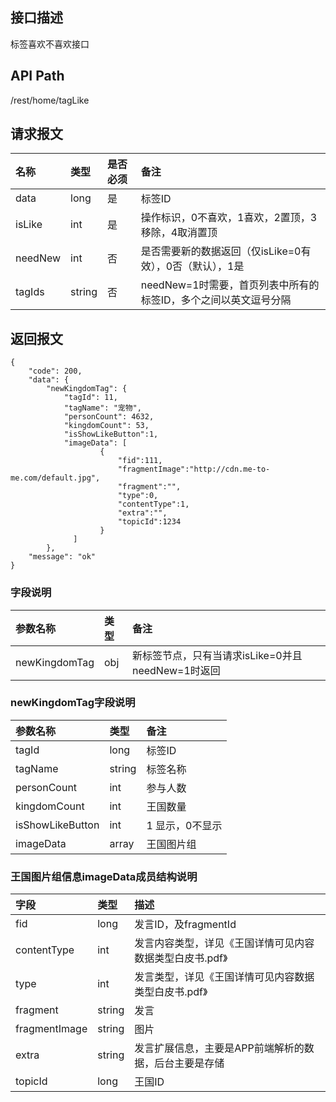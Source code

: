 ## 接口描述
标签喜欢不喜欢接口

## API Path
/rest/home/tagLike

## 请求报文
|名称|类型|是否必须|备注|
|:-|:-|:-|:-|
|data|long|是|标签ID|
|isLike|int|是|操作标识，0不喜欢，1喜欢，2置顶，3移除，4取消置顶|
|needNew|int|否|是否需要新的数据返回（仅isLike=0有效），0否（默认），1是|
|tagIds|string|否|needNew=1时需要，首页列表中所有的标签ID，多个之间以英文逗号分隔|

## 返回报文
	{
	    "code": 200,
	    "data": {
	        "newKingdomTag": {
	            "tagId": 11,
	            "tagName": "宠物",
	            "personCount": 4632,
	            "kingdomCount": 53,
	            "isShowLikeButton":1,
	            "imageData": [
						{
							"fid":111,
							"fragmentImage":"http://cdn.me-to-me.com/default.jpg",
							"fragment":"",
							"type":0,
							"contentType":1,
				    		"extra":"",
				    		"topicId":1234
						}
				  ]
	        },
	    "message": "ok"
    }

### 字段说明
|参数名称|类型|备注|
|:-|:-|:-|
|newKingdomTag|obj|新标签节点，只有当请求isLike=0并且needNew=1时返回|

### newKingdomTag字段说明
|参数名称|类型|备注|
|:-|:-|:-|
|tagId|long|标签ID|
|tagName|string|标签名称|
|personCount|int|参与人数|
|kingdomCount|int|王国数量|
|isShowLikeButton|int|1 显示，0不显示|
|imageData|array|王国图片组|

### 王国图片组信息imageData成员结构说明
|字段|类型|描述|
|:-|:-|:-|
|fid|long|发言ID，及fragmentId|
|contentType|int|发言内容类型，详见《王国详情可见内容数据类型白皮书.pdf》|
|type|int|发言类型，详见《王国详情可见内容数据类型白皮书.pdf》|
|fragment|string|发言|
|fragmentImage|string|图片|
|extra|string|发言扩展信息，主要是APP前端解析的数据，后台主要是存储|
|topicId|long|王国ID|
